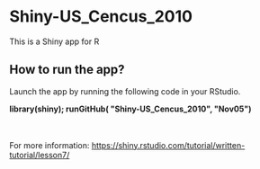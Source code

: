 # Shiny-US_Cencus_2010

This is a Shiny app for R

## How to run the app?

Launch the app by running the following code in your RStudio.

**library(shiny); runGitHub( "Shiny-US_Cencus_2010", "Nov05")**

<br><br>
For more information: https://shiny.rstudio.com/tutorial/written-tutorial/lesson7/
